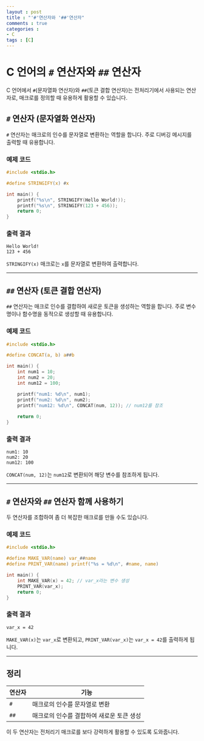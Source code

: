 ```yaml
---
layout : post
title : "'#'연산자와 '##'연산자"
comments : true
categories : 
- C
tags : [C]
---
```


# C 언어의 `#` 연산자와 `##` 연산자

C 언어에서 `#`(문자열화 연산자)와 `##`(토큰 결합 연산자)는 전처리기에서 사용되는 연산자로, 매크로를 정의할 때 유용하게 활용할 수 있습니다.

## `#` 연산자 (문자열화 연산자)

`#` 연산자는 매크로의 인수를 문자열로 변환하는 역할을 합니다. 주로 디버깅 메시지를 출력할 때 유용합니다.

### 예제 코드
```c
#include <stdio.h>

#define STRINGIFY(x) #x

int main() {
    printf("%s\n", STRINGIFY(Hello World!));
    printf("%s\n", STRINGIFY(123 + 456));
    return 0;
}
```

### 출력 결과
```
Hello World!
123 + 456
```

`STRINGIFY(x)` 매크로는 `x`를 문자열로 변환하여 출력합니다.

---

## `##` 연산자 (토큰 결합 연산자)

`##` 연산자는 매크로 인수를 결합하여 새로운 토큰을 생성하는 역할을 합니다. 주로 변수명이나 함수명을 동적으로 생성할 때 유용합니다.

### 예제 코드
```c
#include <stdio.h>

#define CONCAT(a, b) a##b

int main() {
    int num1 = 10;
    int num2 = 20;
    int num12 = 100;

    printf("num1: %d\n", num1);
    printf("num2: %d\n", num2);
    printf("num12: %d\n", CONCAT(num, 12)); // num12를 참조
    
    return 0;
}
```

### 출력 결과
```
num1: 10
num2: 20
num12: 100
```

`CONCAT(num, 12)`는 `num12`로 변환되어 해당 변수를 참조하게 됩니다.

---

## `#` 연산자와 `##` 연산자 함께 사용하기

두 연산자를 조합하여 좀 더 복잡한 매크로를 만들 수도 있습니다.

### 예제 코드
```c
#include <stdio.h>

#define MAKE_VAR(name) var_##name
#define PRINT_VAR(name) printf("%s = %d\n", #name, name)

int main() {
    int MAKE_VAR(x) = 42; // var_x라는 변수 생성
    PRINT_VAR(var_x);
    return 0;
}
```

### 출력 결과
```
var_x = 42
```

`MAKE_VAR(x)`는 `var_x`로 변환되고, `PRINT_VAR(var_x)`는 `var_x = 42`를 출력하게 됩니다.

---

## 정리
| 연산자 | 기능 |
|--------|--------------------------------|
| `#`  | 매크로의 인수를 문자열로 변환 |
| `##` | 매크로의 인수를 결합하여 새로운 토큰 생성 |

이 두 연산자는 전처리기 매크로를 보다 강력하게 활용할 수 있도록 도와줍니다.
